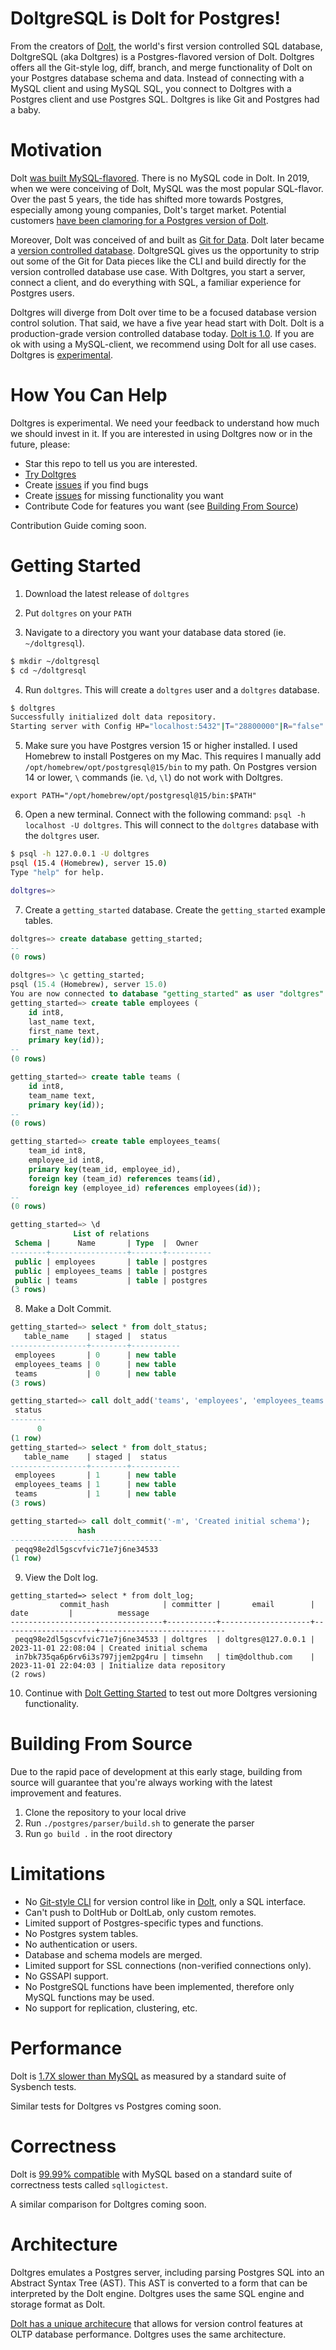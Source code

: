 # DoltgreSQL is Dolt for Postgres!

From the creators of [Dolt](https://www.doltdb.com), the world's first version controlled SQL database,
DoltgreSQL (aka Doltgres) is a Postgres-flavored version of Dolt. Doltgres offers all the Git-style log, 
diff, branch, and merge functionality of Dolt on your Postgres database schema and data. Instead of 
connecting with a MySQL client and using MySQL SQL, you connect to Doltgres with a Postgres client and 
use Postgres SQL. Doltgres is like Git and Postgres had a baby.

# Motivation

Dolt [was built MySQL-flavored](https://www.dolthub.com/blog/2022-03-28-have-postgres-want-dolt/#why-is-dolt-mysql-flavored-anyway). 
There is no MySQL code in Dolt. In 2019, when we were conceiving of Dolt, MySQL was the most popular 
SQL-flavor. Over the past 5 years, the tide has shifted more towards Postgres, especially among 
young companies, Dolt's target market. Potential customers
[have been clamoring for a Postgres version of Dolt](https://github.com/dolthub/dolt/issues/4840).

Moreover, Dolt was conceived of and built as [Git for Data](https://www.dolthub.com/blog/2020-03-06-so-you-want-git-for-data/).
Dolt later became a [version controlled database](https://www.dolthub.com/blog/2021-09-17-database-version-control/).
DoltgreSQL gives us the opportunity to strip out some of the Git for Data pieces like the CLI
and build directly for the version controlled database use case. With Doltgres, you start a server,
connect a client, and do everything with SQL, a familiar experience for Postgres users. 

Doltgres will diverge from Dolt over time to be a focused database version control solution. 
That said, we have a five year head start with Dolt. Dolt is a production-grade version
controlled database today. [Dolt is 1.0](https://www.dolthub.com/blog/2023-05-05-dolt-1-dot-0/).
If you are ok with using a MySQL-client, we recommend using Dolt for all use cases. Doltgres 
is [experimental](#limitations).

# How You Can Help

Doltgres is experimental. We need your feedback to understand how much we should invest in it.
If you are interested in using Doltgres now or in the future, please:

* Star this repo to tell us you are interested.
* [Try Doltgres](#getting-started)
* Create [issues](https://github.com/dolthub/doltgresql/issues) if you find bugs
* Create [issues](https://github.com/dolthub/doltgresql/issues) for missing functionality you want
* Contribute Code for features you want (see [Building From Source](#building-from-source))

Contribution Guide coming soon.

# Getting Started

1. Download the latest release of `doltgres`
   
2. Put `doltgres` on your `PATH`

3. Navigate to a directory you want your database data stored (ie. `~/doltgresql`).
```bash
$ mkdir ~/doltgresql
$ cd ~/doltgresql
```

4. Run `doltgres`. This will create a `doltgres` user and a `doltgres` database.
```bash
$ doltgres
Successfully initialized dolt data repository.
Starting server with Config HP="localhost:5432"|T="28800000"|R="false"|L="info"|S="/tmp/mysql.sock"
```

5. Make sure you have Postgres version 15 or higher installed. I used Homebrew to install Postgeres on my Mac.
This requires I manually add `/opt/homebrew/opt/postgresql@15/bin` to my path. On Postgres version 14 or lower,
`\` commands (ie. `\d`, `\l`) do not work with Doltgres. 
```
export PATH="/opt/homebrew/opt/postgresql@15/bin:$PATH"
```

6. Open a new terminal. Connect with the following command: `psql -h localhost -U doltgres`. This will connect to the `doltgres` database with the `doltgres` user.
```bash
$ psql -h 127.0.0.1 -U doltgres                  
psql (15.4 (Homebrew), server 15.0)
Type "help" for help.

doltgres=>
```

7. Create a `getting_started` database. Create the `getting_started` example tables.
```sql
doltgres=> create database getting_started;
--
(0 rows)

doltgres=> \c getting_started;
psql (15.4 (Homebrew), server 15.0)
You are now connected to database "getting_started" as user "doltgres".
getting_started=> create table employees (
    id int8,
    last_name text,
    first_name text,
    primary key(id));
--
(0 rows)

getting_started=> create table teams (
    id int8,
    team_name text,
    primary key(id));
--
(0 rows)

getting_started=> create table employees_teams(
    team_id int8,
    employee_id int8,
    primary key(team_id, employee_id),
    foreign key (team_id) references teams(id),
    foreign key (employee_id) references employees(id));
--
(0 rows)

getting_started=> \d
              List of relations
 Schema |      Name       | Type  |  Owner   
--------+-----------------+-------+----------
 public | employees       | table | postgres
 public | employees_teams | table | postgres
 public | teams           | table | postgres
(3 rows)
```

8. Make a Dolt Commit.
```sql
getting_started=> select * from dolt_status;
   table_name    | staged |  status   
-----------------+--------+-----------
 employees       | 0      | new table
 employees_teams | 0      | new table
 teams           | 0      | new table
(3 rows)

getting_started=> call dolt_add('teams', 'employees', 'employees_teams');
 status 
--------
      0
(1 row)
getting_started=> select * from dolt_status; 
   table_name    | staged |  status   
-----------------+--------+-----------
 employees       | 1      | new table
 employees_teams | 1      | new table
 teams           | 1      | new table
(3 rows)

getting_started=> call dolt_commit('-m', 'Created initial schema');
               hash               
----------------------------------
 peqq98e2dl5gscvfvic71e7j6ne34533
(1 row)
```

9. View the Dolt log.
```
getting_started=> select * from dolt_log;
           commit_hash            | committer |       email        |        date         |          message           
----------------------------------+-----------+--------------------+---------------------+----------------------------
 peqq98e2dl5gscvfvic71e7j6ne34533 | doltgres  | doltgres@127.0.0.1 | 2023-11-01 22:08:04 | Created initial schema
 in7bk735qa6p6rv6i3s797jjem2pg4ru | timsehn   | tim@dolthub.com    | 2023-11-01 22:04:03 | Initialize data repository
(2 rows)
```

10. Continue with [Dolt Getting Started](https://docs.dolthub.com/introduction/getting-started/database#insert-some-data) 
to test out more Doltgres versioning functionality.

# Building From Source

Due to the rapid pace of development at this early stage, building from source will guarantee that you're always working
with the latest improvement and features.

1. Clone the repository to your local drive
2. Run `./postgres/parser/build.sh` to generate the parser
3. Run `go build .` in the root directory

# Limitations

* No [Git-style CLI](https://docs.dolthub.com/cli-reference/cli) for version control like in [Dolt](https://github.com/dolthub/dolt), only a SQL interface.
* Can't push to DoltHub or DoltLab, only custom remotes.
* Limited support of Postgres-specific types and functions.
* No Postgres system tables.
* No authentication or users.
* Database and schema models are merged.
* Limited support for SSL connections (non-verified connections only).
* No GSSAPI support.
* No PostgreSQL functions have been implemented, therefore only MySQL functions may be used.
* No support for replication, clustering, etc.

# Performance

Dolt is [1.7X slower than MySQL](https://docs.dolthub.com/sql-reference/benchmarks/latency) as measured by 
a standard suite of Sysbench tests. 

Similar tests for Doltgres vs Postgres coming soon. 

# Correctness

Dolt is [99.99% compatible](https://docs.dolthub.com/sql-reference/benchmarks/correctness) with MySQL based on a 
standard suite of correctness tests called `sqllogictest`.

A similar comparison for Doltgres coming soon.

# Architecture

Doltgres emulates a Postgres server, including parsing Postgres SQL into an Abstract Syntax Tree (AST). This AST is
converted to a form that can be interpreted by the Dolt engine. Doltgres uses the same SQL engine and storage format as Dolt.

[Dolt has a unique architecure](https://docs.dolthub.com/architecture/architecture) that allows for version control
features at OLTP database performance. Doltgres uses the same architecture.
